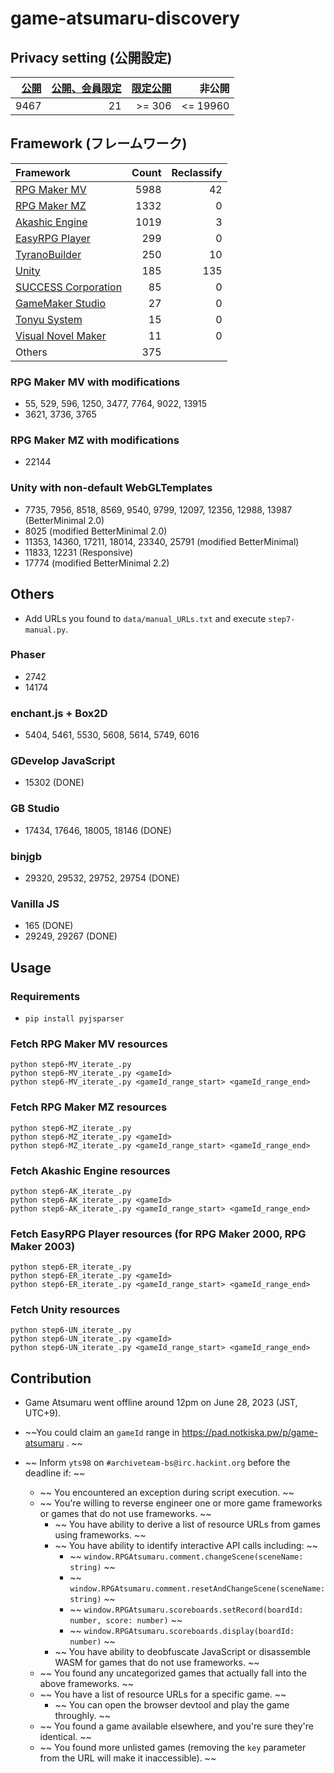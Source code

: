 game-atsumaru-discovery
=============

## Privacy setting (公開設定)

| [公開](data/public.txt) | [公開、会員限定](data/public_payment.txt) | [限定公開](data/key_valid.txt) | 非公開 |
| ---: | -: | -----: | -------: |
| 9467 | 21 | >= 306 | <= 19960 |

## Framework (フレームワーク)

| Framework                    | Count | Reclassify |
| :--------------------------- | ----: | ---------: |
| [RPG Maker MV][MV]           |  5988 |         42 |
| [RPG Maker MZ][MZ]           |  1332 |          0 |
| [Akashic Engine][AK]         |  1019 |          3 |
| [EasyRPG Player][ER]         |   299 |          0 |
| [TyranoBuilder][TY]          |   250 |         10 |
| [Unity][UN]                  |   185 |        135 |
| [SUCCESS Corporation][SU]    |    85 |          0 |
| [GameMaker Studio][GM]       |    27 |          0 |
| [Tonyu System][TO]           |    15 |          0 |
| [Visual Novel Maker][VN]     |    11 |          0 |
| Others                       |   375 |            |

[MV]: https://rpgmakerofficial.com/product/mv/
[MZ]: https://rpgmakerofficial.com/product/mz/
[AK]: https://akashic-games.github.io/
[ER]: https://atsumaru.github.io/api-references/download/200x-player/
[TY]: https://tyranobuilder.com/
[UN]: https://unity.com/
[SU]: https://www.success-corp.co.jp/
[GM]: https://gamemaker.io/
[TO]: https://www.tonyu.jp/
[VN]: https://visualnovelmaker.com/

### RPG Maker MV with modifications
- 55, 529, 596, 1250, 3477, 7764, 9022, 13915
- 3621, 3736, 3765

### RPG Maker MZ with modifications
- 22144

### Unity with non-default WebGLTemplates
- 7735, 7956, 8518, 8569, 9540, 9799, 12097, 12356, 12988, 13987 (BetterMinimal 2.0)
- 8025 (modified BetterMinimal 2.0)
- 11353, 14360, 17211, 18014, 23340, 25791 (modified BetterMinimal)
- 11833, 12231 (Responsive)
- 17774 (modified BetterMinimal 2.2)

## Others

- Add URLs you found to `data/manual_URLs.txt` and execute `step7-manual.py`.

### Phaser
- 2742
- 14174

### enchant.js + Box2D
- 5404, 5461, 5530, 5608, 5614, 5749, 6016

### GDevelop JavaScript
- 15302 (DONE)

### GB Studio
- 17434, 17646, 18005, 18146 (DONE)

### binjgb
- 29320, 29532, 29752, 29754 (DONE)

### Vanilla JS
- 165 (DONE)
- 29249, 29267 (DONE)

## Usage

### Requirements

- `pip install pyjsparser`

### Fetch RPG Maker MV resources

```
python step6-MV_iterate_.py
python step6-MV_iterate_.py <gameId>
python step6-MV_iterate_.py <gameId_range_start> <gameId_range_end>
```

### Fetch RPG Maker MZ resources

```
python step6-MZ_iterate_.py
python step6-MZ_iterate_.py <gameId>
python step6-MZ_iterate_.py <gameId_range_start> <gameId_range_end>
```

### Fetch Akashic Engine resources

```
python step6-AK_iterate_.py
python step6-AK_iterate_.py <gameId>
python step6-AK_iterate_.py <gameId_range_start> <gameId_range_end>
```

### Fetch EasyRPG Player resources (for RPG Maker 2000, RPG Maker 2003)

```
python step6-ER_iterate_.py
python step6-ER_iterate_.py <gameId>
python step6-ER_iterate_.py <gameId_range_start> <gameId_range_end>
```

### Fetch Unity resources

```
python step6-UN_iterate_.py
python step6-UN_iterate_.py <gameId>
python step6-UN_iterate_.py <gameId_range_start> <gameId_range_end>
```

## Contribution

- Game Atsumaru went offline around 12pm on June 28, 2023 (JST, UTC+9).

- ~~You could claim an `gameId` range in https://pad.notkiska.pw/p/game-atsumaru . ~~

- ~~ Inform `yts98` on `#archiveteam-bs@irc.hackint.org` before the deadline if: ~~
    - ~~ You encountered an exception during script execution. ~~
    - ~~ You're willing to reverse engineer one or more game frameworks or games that do not use frameworks. ~~
        - ~~ You have ability to derive a list of resource URLs from games using frameworks. ~~
        - ~~ You have ability to identify interactive API calls including: ~~
            - ~~ `window.RPGAtsumaru.comment.changeScene(sceneName: string)` ~~
            - ~~ `window.RPGAtsumaru.comment.resetAndChangeScene(sceneName: string)` ~~
            - ~~ `window.RPGAtsumaru.scoreboards.setRecord(boardId: number, score: number)` ~~
            - ~~ `window.RPGAtsumaru.scoreboards.display(boardId: number)` ~~
        - ~~ You have ability to deobfuscate JavaScript or disassemble WASM for games that do not use frameworks. ~~
    - ~~ You found any uncategorized games that actually fall into the above frameworks. ~~
    - ~~ You have a list of resource URLs for a specific game. ~~
        - ~~ You can open the browser devtool and play the game throughly. ~~
    - ~~ You found a game available elsewhere, and you're sure they're identical. ~~
    - ~~ You found more unlisted games (removing the `key` parameter from the URL will make it inaccessible). ~~